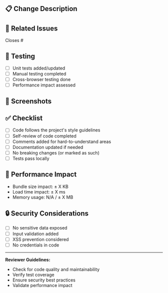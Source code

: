 ## 📋 Change Description
<!-- Describe what this PR does and why -->

## 🔗 Related Issues
<!-- Link to related issues -->
Closes #

## 🧪 Testing
<!-- How was this tested? -->
- [ ] Unit tests added/updated
- [ ] Manual testing completed
- [ ] Cross-browser testing done
- [ ] Performance impact assessed

## 📸 Screenshots
<!-- If applicable, add screenshots -->

## ✅ Checklist
- [ ] Code follows the project's style guidelines
- [ ] Self-review of code completed
- [ ] Comments added for hard-to-understand areas
- [ ] Documentation updated if needed
- [ ] No breaking changes (or marked as such)
- [ ] Tests pass locally

## 🎯 Performance Impact
<!-- Describe any performance implications -->
- Bundle size impact: ± X KB
- Load time impact: ± X ms
- Memory usage: N/A / ± X MB

## 🔒 Security Considerations
<!-- Any security implications? -->
- [ ] No sensitive data exposed
- [ ] Input validation added
- [ ] XSS prevention considered
- [ ] No credentials in code

---
**Reviewer Guidelines:**
- Check for code quality and maintainability
- Verify test coverage
- Ensure security best practices
- Validate performance impact
